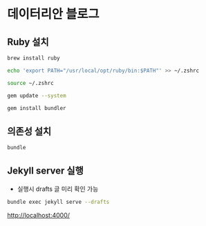 # 데이터리안 블로그

## Ruby 설치

```bash
brew install ruby

echo 'export PATH="/usr/local/opt/ruby/bin:$PATH"' >> ~/.zshrc

source ~/.zshrc

gem update --system

gem install bundler
```

## 의존성 설치

```bash
bundle
```

## Jekyll server 실행

- 실행시 drafts 글 미리 확인 가능

```bash
bundle exec jekyll serve --drafts
```

<http://localhost:4000/>
